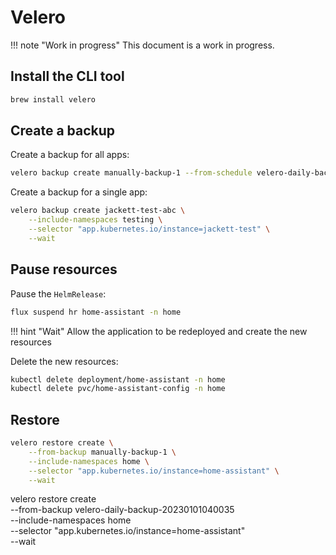 # Velero

!!! note "Work in progress"
This document is a work in progress.

## Install the CLI tool

```sh
brew install velero
```

## Create a backup

Create a backup for all apps:

```sh
velero backup create manually-backup-1 --from-schedule velero-daily-backup
```

Create a backup for a single app:

```sh
velero backup create jackett-test-abc \
    --include-namespaces testing \
    --selector "app.kubernetes.io/instance=jackett-test" \
    --wait
```

## Pause resources

Pause the `HelmRelease`:

```sh
flux suspend hr home-assistant -n home
```

!!! hint "Wait"
Allow the application to be redeployed and create the new resources

Delete the new resources:

```sh
kubectl delete deployment/home-assistant -n home
kubectl delete pvc/home-assistant-config -n home
```

## Restore

```sh
velero restore create \
    --from-backup manually-backup-1 \
    --include-namespaces home \
    --selector "app.kubernetes.io/instance=home-assistant" \
    --wait
```


velero restore create \
    --from-backup velero-daily-backup-20230101040035 \
    --include-namespaces home \
    --selector "app.kubernetes.io/instance=home-assistant" \
    --wait
